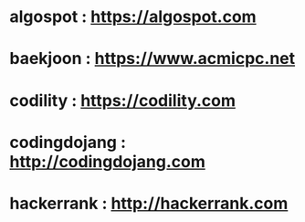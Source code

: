 # algospot : https://algospot.com
# baekjoon : https://www.acmicpc.net
# codility : https://codility.com
# codingdojang : http://codingdojang.com
# hackerrank : http://hackerrank.com
